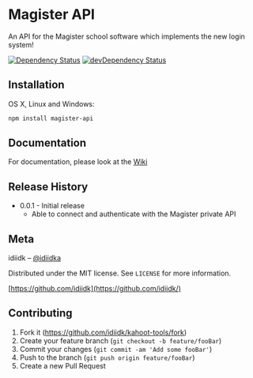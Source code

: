 # Magister API

An API for the Magister school software which implements the new login system!

[![Dependency Status](https://david-dm.org/idiidk/magister-api.svg)](https://david-dm.org/idiidk/magister-api)
[![devDependency Status](https://david-dm.org/idiidk/magister-api/dev-status.svg)](https://david-dm.org/idiidk/magister-api#info=devDependencies)

## Installation

OS X, Linux and Windows:

```sh
npm install magister-api
``` 

## Documentation

For documentation, please look at the [Wiki](https://idiidk.site/magister-api/)

## Release History

* 0.0.1 - Initial release
  * Able to connect and authenticate with the Magister private API

## Meta

idiidk – [@idiidka](https://twitter.com/idiidka)

Distributed under the MIT license. See ``LICENSE`` for more information.

[https://github.com/idiidk](https://github.com/idiidk/)

## Contributing

1. Fork it (<https://github.com/idiidk/kahoot-tools/fork>)
2. Create your feature branch (`git checkout -b feature/fooBar`)
3. Commit your changes (`git commit -am 'Add some fooBar'`)
4. Push to the branch (`git push origin feature/fooBar`)
5. Create a new Pull Request